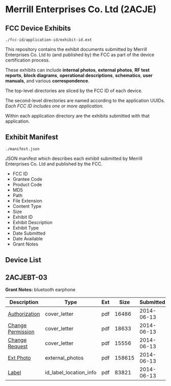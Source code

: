 # Merrill Enterprises Co. Ltd (2ACJE)
## FCC Device Exhibits

```
./fcc-id/application-id/exhibit-id.ext
```

This repository contains the exhibit documents submitted by Merrill Enterprises Co. Ltd to (and published by) the FCC as part of the device certification process.

These exhibits can include **internal photos**, **external photos**, **RF test reports**, **block diagrams**, **operational descriptions**, **schematics**, **user manuals**, and various **correspondence**.

The top-level directories are sliced by the FCC ID of each device.

The second-level directories are named according to the application UUIDs. *Each FCC ID includes one or more application.*

Within each application directory are the exhibits submitted with that application. 

## Exhibit Manifest

```
./manifest.json
```

JSON manifest which describes each exhibit submitted by Merrill Enterprises Co. Ltd and published by the FCC.

- FCC ID
- Grantee Code
- Product Code
- MD5
- Path
- File Extension
- Content Type
- Size
- Exhibit ID
- Exhibit Description
- Exhibit Type
- Date Submitted
- Date Available
- Grant Notes

## Device List
## 2ACJEBT-03
**Grant Notes:** bluetooth earphone

| Description | Type | Ext | Size | Submitted | Available |
| ----------- | ---- | --- | ---- | --------- | --------- |
| [Authorization](2ACJEBT-03/c26d4b14ea337af33fca2e2914d62712/2294937.pdf) | cover_letter | pdf | 16486 | 2014-06-13 | 2014-06-13 |
| [Change Permission](2ACJEBT-03/c26d4b14ea337af33fca2e2914d62712/2294938.pdf) | cover_letter | pdf | 18633 | 2014-06-13 | 2014-06-13 |
| [Change Request](2ACJEBT-03/c26d4b14ea337af33fca2e2914d62712/2294939.pdf) | cover_letter | pdf | 15556 | 2014-06-13 | 2014-06-13 |
| [Ext Photo](2ACJEBT-03/c26d4b14ea337af33fca2e2914d62712/2191976.pdf) | external_photos | pdf | 158615 | 2014-06-13 | 2014-06-13 |
| [Label](2ACJEBT-03/c26d4b14ea337af33fca2e2914d62712/2294941.pdf) | id_label_location_info | pdf | 83821 | 2014-06-13 | 2014-06-13 |
